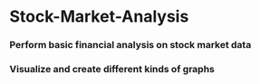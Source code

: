 # Stock-Market-Analysis

### Perform basic financial analysis on stock market data
### Visualize and create different kinds of graphs
